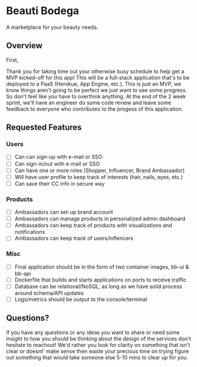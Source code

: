 # Beauti Bodega

A marketplace for your beauty needs.

## Overview

First,

Thank you for taking time out your otherwise busy schedule to help get a MVP kicked-off for this app! This will be a full-stack application that's to be deployed to a PaaS (Herokue, App Engine, etc.). This is just an MVP, we know things aren't going to be perfect we just want to see some progress. So don't feel like you have to overthink anything. At the end of the 2 week sprint, we'll have an engineer do some code review and leave some feedback to everyone who contributes to the progess of this application.

## Requested Features

### Users

- [ ] Can can sign-up with e-mail or SSO
- [ ] Can sign-in/out with e-mail or SSO
- [ ] Can have one or more roles (Shopper, Influencer, Brand Ambassador)
- [ ] Will have user profile to keep track of interests (hair, nails, eyes, etc.)
- [ ] Can save their CC info in secure way

### Products

- [ ] Ambassadors can set-up brand account
- [ ] Ambassadors can manage products in personalized admin dashboard
- [ ] Ambassadors can keep track of products with visualizations and notifications
- [ ] Ambassadors can keep track of users/inflencers

### Misc

- [ ] Final application should be in the form of two container images, bb-ui & bb-api
- [ ] Dockerfile that builds and starts applications on ports to receive traffic
- [ ] Database can be relational/NoSQL, as long as we have solid process around schema/API updates
- [ ] Logs/metrics should be output to the console/terminal

## Questions?

If you have any questions or any ideas you want to share or need some insight to how you should be thinking about the design of the services don't hesitate to reachout! We'd rather you look for clarity on something that isn't clear or doesnt' make sense then waste your precious time on trying figure out something that would take someone else 5-10 mins to clear up for you.

